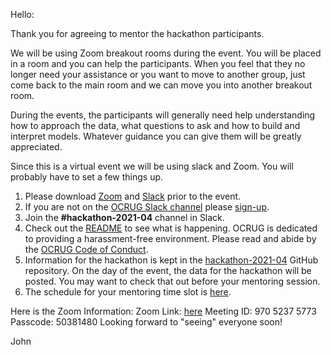 Hello:

Thank you for agreeing to mentor the hackathon participants. 

We will be using Zoom breakout rooms during the event. You will be placed in a room and you can help the participants. When you feel that they no longer need your assistance or you want to move to another group, just come back to the main room and we can move you into another breakout room.

During the events, the participants will generally need help understanding how to approach the data, what questions to ask and how to build and interpret models. Whatever guidance you can give them will be greatly appreciated.

Since this is a virtual event we will be using slack and Zoom. You will probably have to set a few things up.
1. Please download [Zoom](https://zoom.us/) and [Slack](https://slack.com/) prior to the event.
1. If you are not on the [OCRUG Slack channel](https://socalrug.slack.com/) please [sign-up](https://socalrug.herokuapp.com/).
1. Join the **#hackathon-2021-04** channel in Slack.
1. Check out the [README](https://github.com/ocrug/hackathon-2021-04/blob/main/README.md) to see what is happening.
OCRUG is dedicated to providing a harassment-free environment. Please read and abide by the [OCRUG Code of Conduct](https://github.com/ocrug/hackathon-2021-04/blob/main/code-of-conduct.md).
1. Information for the hackathon is kept in the [hackathon-2021-04](https://github.com/ocrug/hackathon-2021-04) GitHub repository.  On the day of the event, the data for the hackathon will be posted. You may want to check that out before your mentoring session.
1. The schedule for your mentoring time slot is [here](https://github.com/ocrug/hackathon-2021-04/blob/main/admin/mentors.md).

Here is the Zoom Information:
Zoom Link: [here](https://oracle.zoom.us/j/97052375773?pwd=ZnZ5Q1Z4ZGlNVkljeS9mVmxXbmFKUT09)
Meeting ID: 970 5237 5773
Passcode: 50381480
Looking forward to "seeing" everyone soon!

John


